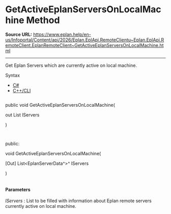 # GetActiveEplanServersOnLocalMachine Method

**Source URL:** https://www.eplan.help/en-us/Infoportal/Content/api/2026/Eplan.EplApi.RemoteClientu~Eplan.EplApi.RemoteClient.EplanRemoteClient~GetActiveEplanServersOnLocalMachine.html

---

Get Eplan Servers which are currently active on local machine.

Syntax

- [C#](#i-syntax-CS)
- [C++/CLI](#i-syntax-CPP2005)

```
```
public void GetActiveEplanServersOnLocalMachine( 

   out List<EplanServerData> lServers

)
```
```

```
```
public:

void GetActiveEplanServersOnLocalMachine( 

   [Out] List<EplanServerData^>^ lServers

)
```
```

#### Parameters

*lServers*
:   List to be filled with information about Eplan remote servers currently active on local machine.
